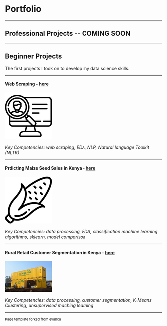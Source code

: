 # Portfolio

---
## Professional Projects -- COMING SOON

---
## Beginner Projects
The first projects I took on to develop my data science skills. 

---
#### Web Scraping - [here](https://github.com/bellpatrick/bellpatrick.github.io/blob/main/webscraping/Data%20Scientist%20Job%20Posts%20-%20Web%20Scraping.ipynb)

<img src="images/headhunter.png" width="150"/>

*Key Competencies: web scraping, EDA, NLP, Natural language Toolkit (NLTK)*

---
#### Prdicting Maize Seed Sales in Kenya - [here](https://github.com/bellpatrick/bellpatrick.github.io/blob/main/maize_sales/maize_acreage.ipynb)

<img src="images/corn.png" width="150"/>

*Key Competencies: data processing, EDA, classification machine learning algorithms, sklearn, model comparison*

---
#### Rural Retail Customer Segmentation in Kenya - [here](https://github.com/bellpatrick/bellpatrick.github.io/blob/main/duka_segmentation/Duka%20Customer%20Segmentation.ipynb)

<img src="images/duka.jpeg" width="150"/>

*Key Competencies: data processing, customer segmentation, K-Means Clustering, unsupervised maching learning*

---
<p style="font-size:11px">Page template forked from <a href="https://github.com/evanca/quick-portfolio">evanca</a></p>
<!-- Remove above link if you don't want to attibute -->

